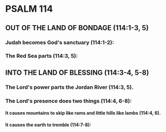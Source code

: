 ---
---
# PSALM 114 
## OUT OF THE LAND OF BONDAGE (114:1-3, 5) 
###  Judah becomes God\'s sanctuary (114:1-2): 
###  The Red Sea parts (114:3, 5): 
## INTO THE LAND OF BLESSING (114:3-4, 5-8) 
###  The Lord\'s power parts the Jordan River (114:3, 5). 
###  The Lord\'s presence does two things (114:4, 6-8): 
####  It causes mountains to skip like rams and little hills like lambs (114:4, 6). 
####  It causes the earth to tremble (114:7-8): 

